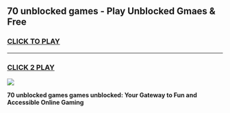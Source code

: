 
## 70 unblocked games - Play Unblocked Gmaes & Free
<h3>
<a href="https://news.freeplayer.one?title=70_unblocked_games&ref=23F">CLICK TO PLAY</a></h3>
<hr>

<h3>
<a href="https://news.freeplayer.one?title=70_unblocked_games&ref=23F">CLICK 2 PLAY</a>
  
</h3>

<a href="https://news.freeplayer.one?title=70_unblocked_games&ref=23F/"><img src="https://clearcache.store/games.png"></a>


**70 unblocked games games unblocked: Your Gateway to Fun and Accessible Online Gaming**
